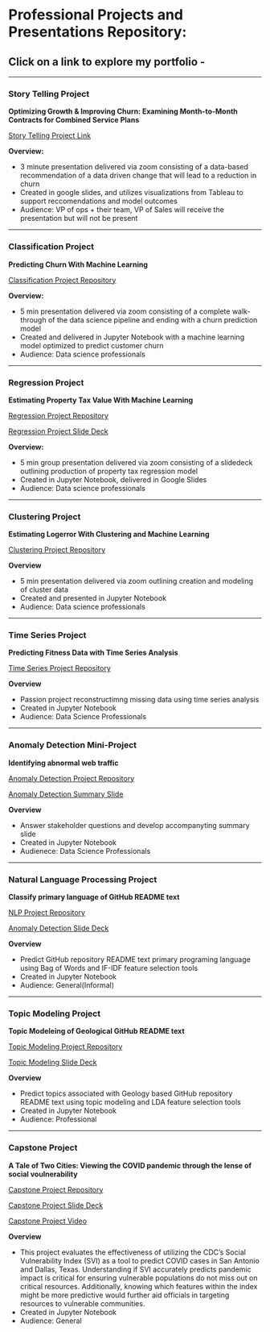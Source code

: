 # Professional Projects and Presentations Repository:

## Click on a link to explore my portfolio -

****
### **Story Telling Project** 
**Optimizing Growth & Improving Churn: Examining Month-to-Month Contracts for Combined Service Plans**

[Story Telling Project Link](/telco_visualization.pdf)

**Overview:**
- 3 minute presentation delivered via zoom consisting of a data-based recommendation of a data driven change that will lead to a reduction in churn
- Created in google slides, and utilizes visualizations from Tableau to support reccomendations and model outcomes
- Audience: VP of ops + their team, VP of Sales will receive the presentation but will not be present 

****
### **Classification Project**
**Predicting Churn With Machine Learning**

[Classification Project Repository](https://github.com/CSolitaire/telco_churn)

**Overview:**
- 5 min presentation delivered via zoom consisting of a complete walk-through of the data science pipeline and ending with a churn prediction model
- Created and delivered in Jupyter Notebook with a machine learning model optimized to predict customer churn
- Audience: Data science professionals

****
### **Regression Project** 
**Estimating Property Tax Value With Machine Learning**

[Regression Project Repository](https://github.com/CY-Data-Services/zillow_regression_project)   


[Regression Project Slide Deck](https://docs.google.com/presentation/d/1O1oWwpjngXqnWylhtI1CFIcE8Nl13MardtJ5TaAJ7oo/edit?usp=sharing)

**Overview:**
- 5 min group presentation delivered via zoom consisting of a slidedeck outlining production of property tax regression model
- Created in Jupyter Notebook, delivered in Google Slides
- Audience: Data science professionals 

***
### **Clustering Project**
**Estimating Logerror With Clustering and Machine Learning**

[Clustering Project Repository](https://github.com/CSolitaire/zillow_cluster_project)

**Overview**
- 5 min presentation delivered via zoom outlining creation and modeling of cluster data
- Created and presented in Jupyter Notebook
- Audience: Data science professionals

***
### **Time Series Project**
**Predicting Fitness Data with Time Series Analysis**

[Time Series Project Repository](https://github.com/CSolitaire/fitbit_time_series_project)

**Overview**
- Passion project reconstructimng missing data using time series analysis
- Created in Jupyter Notebook
- Audience: Data Science Professionals


***
### **Anomaly Detection Mini-Project**
**Identifying abnormal web traffic**

[Anomaly Detection Project Repository](https://github.com/CSolitaire/anomaly-detection-exercises/blob/main/anomaly_detection_mini_project.ipynb)  

[Anomaly Detection Summary Slide](https://docs.google.com/presentation/d/16bXdsvtSRDfHJDbqBV_l1kIVWSinuuww9qQdHHIPc5Y/edit?usp=sharing)   

**Overview**
- Answer stakeholder questions and develop accompanyting summary slide
- Created in Jupyter Notebook
- Audienece: Data Science Professionals


***
### **Natural Language Processing Project**
**Classify primary language of GitHub README text**

[NLP Project Repository](https://github.com/AC-Readme/nlp_project)

[Anomaly Detection Slide Deck](https://docs.google.com/presentation/d/1uExigdX1uRlbnQSTpSOJH3AbTJnThjOM9qoH-pVSvig/edit?usp=sharing)

**Overview**
- Predict GitHub repository README text primary programing language using Bag of Words and IF-IDF feature selection tools
- Created in Jupyter Notebook
- Audience: General(Informal)


***
### **Topic Modeling Project**
**Topic Modeleing of Geological GitHub README text**

[Topic Modeling Project Repository](https://github.com/CSolitaire/nlp_topic_modeling_project)

[Topic Modeling Slide Deck](https://docs.google.com/presentation/d/1OIm27l0bVpZ_2eKB4S-uJLtNjd41P13Yy8sQVL9RzLs/edit?usp=sharing)

**Overview**
- Predict topics associated with Geology based GitHub repository README text using topic modeling and LDA feature selection tools
- Created in Jupyter Notebook
- Audience: Professional


***
### **Capstone Project**
**A Tale of Two Cities: Viewing the COVID pandemic through the lense of social voulnerability**   
   
[Capstone Project Repository](https://github.com/SVI-Capstone/svi_capstone)  

[Capstone Project Slide Deck](https://www.canva.com/design/DAESYoMIUtE/lZaZ79E8izoDDWZdfFA5zQ/view?utm_content=DAESYoMIUtE&utm_campaign=designshare&utm_medium=link&utm_source=publishsharelink)   
   
[Capstone Project Video]()      

**Overview**
- This project evaluates the effectiveness of utilizing the CDC’s Social Vulnerability Index (SVI) as a tool to predict COVID cases in San Antonio and Dallas, Texas. Understanding if SVI accurately predicts pandemic impact is critical for ensuring vulnerable populations do not miss out on critical resources. Additionally, knowing which features within the index might be more predictive would further aid officials in targeting resources to vulnerable communities.    
- Created in Jupyter Notebook      
- Audience: General      
